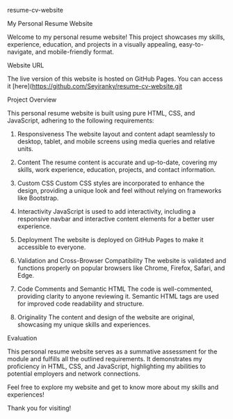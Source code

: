 resume-cv-website

 My Personal Resume Website

Welcome to my personal resume website! This project showcases my skills, experience, education, and projects in a visually appealing, easy-to-navigate, and mobile-friendly format.

 Website URL

The live version of this website is hosted on GitHub Pages. You can access it [here](https://github.com/Seyiranky/resume-cv-website.git

 Project Overview

This personal resume website is built using pure HTML, CSS, and JavaScript, adhering to the following requirements:

 1. Responsiveness
The website layout and content adapt seamlessly to desktop, tablet, and mobile screens using media queries and relative units.

 2. Content
The resume content is accurate and up-to-date, covering my skills, work experience, education, projects, and contact information.

 3. Custom CSS
Custom CSS styles are incorporated to enhance the design, providing a unique look and feel without relying on frameworks like Bootstrap.

 4. Interactivity
JavaScript is used to add interactivity, including a responsive navbar and interactive content elements for a better user experience.

5. Deployment
The website is deployed on GitHub Pages to make it accessible to everyone.

 6. Validation and Cross-Browser Compatibility
The website is validated and functions properly on popular browsers like Chrome, Firefox, Safari, and Edge.

 7. Code Comments and Semantic HTML
The code is well-commented, providing clarity to anyone reviewing it. Semantic HTML tags are used for improved code readability and structure.

 8. Originality
The content and design of the website are original, showcasing my unique skills and experiences.

 Evaluation

This personal resume website serves as a summative assessment for the module and fulfills all the outlined requirements. It demonstrates my proficiency in HTML, CSS, and JavaScript, highlighting my abilities to potential employers and network connections.

Feel free to explore my website and get to know more about my skills and experiences!

Thank you for visiting!